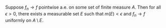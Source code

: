 Suppose $f_n\to f$ pointwise a.e. on some set of finite measure $A$. Then for all $\epsilon>0$, there exists a measurable set $E$ such that $m(E)<\epsilon$ and $f_n\to f$ uniformly on $A\setminus E$. 